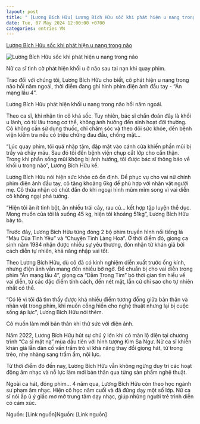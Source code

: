 ```yaml
---
layout: post
title: " [Lương Bích Hữu] Lương Bích Hữu sốc khi phát hiện u nang trong não"
date: Tue, 07 May 2024 12:00:00 +0700
categories: entries VN
---
```

[Lương Bích Hữu sốc khi phát hiện u nang trong não](https://www.24h.com.vn/giai-tri/luong-bich-huu-soc-khi-phat-hien-u-nang-trong-nao-c731a1565736.html)

![Lương Bích Hữu sốc khi phát hiện u nang trong não](https://cdn.24h.com.vn/upload/2-2024/images/2024-05-07/luongbichhuu-1715048899-591-width740height495-auto-crop-watermark.jpg)

Nữ ca sĩ tình cờ phát hiện khối u ở não sau tai nạn khi quay phim.

Trao đổi với chúng tôi, Lương Bích Hữu cho biết, cô phát hiện u nang trong não hồi năm ngoái, thời điểm đang ghi hình phim điện ảnh đầu tay - “Án mạng lầu 4”.

Lương Bích Hữu phát hiện khối u nang trong não hồi năm ngoái.

Theo ca sĩ, khi nhận tin cô khá sốc. Tuy nhiên, bác sĩ chẩn đoán đây là khối u lành, có từ lâu trong cơ thể, không ảnh hưởng đến sinh hoạt đời thường. Cô không cần sử dụng thuốc, chỉ chăm sóc và theo dõi sức khỏe, đến bệnh viện kiểm tra nếu có triệu chứng đau đầu, chống mặt...

“Lúc quay phim, tôi quá nhập tâm, đập mặt vào cánh cửa khiến phần mũi bị trầy và chảy máu. Sau đó tôi đến bệnh viện chụp cắt lớp cho cẩn thận. Trong khi phần sống mũi không bị ảnh hưởng, tôi được bác sĩ thông báo về khối u trong não”, Lương Bích Hữu kể.

Lương Bích Hữu nói hiện sức khỏe cô ổn định. Để phục vụ cho vai nữ chính phim điện ảnh đầu tay, cô tăng khoảng 6kg để phù hợp với nhân vật người mẹ. Cô thừa nhận có chút đắn đo khi ngoại hình mũm mĩm song vì vai diễn cô không ngại phá tướng.

“Hiện tôi ăn ít tinh bột, ăn nhiều trái cây, rau củ… kết hợp tập luyện thể dục. Mong muốn của tôi là xuống 45 kg, hiện tôi khoảng 51kg”, Lương Bích Hữu bày tỏ.

Trước đây, Lương Bích Hữu từng đóng 2 bộ phim truyền hình nổi tiếng là “Màu Của Tình Yêu” và “Chuyện Tình Làng Hoa”. Ở thời điểm đó, giọng ca sinh năm 1984 nhận được nhiều sự yêu thương, đón nhận từ khán giả bởi cách diễn tự nhiên, khả năng nhập vai tốt.

Theo Lương Bích Hữu, dù cô đã có kinh nghiệm diễn xuất trước ống kính, nhưng điện ảnh vẫn mang đến nhiều bỡ ngỡ. Để chuẩn bị cho vai diễn trong phim “Án mạng lầu 4”, giọng ca “Dằm Trong Tim” bỏ thời gian tìm hiểu về vai diễn, từ các đặc điểm tính cách, đến nét mặt, lẫn cử chỉ sao cho tự nhiên nhất có thể.

“Có lẽ vì tôi đã tìm thấy được khá nhiều điểm tương đồng giữa bản thân và nhân vật trong phim, khi muốn cống hiến cho nghệ thuật nhưng lại bị cuộc sống áp lực”, Lương Bích Hữu nói thêm.

Cô muốn làm mới bản thân khi thử sức với điện ảnh.

Năm 2022, Lương Bích Hữu hút sự chú ý lớn khi có màn lộ diện tại chương trình “Ca sĩ mặt nạ” mùa đầu tiên với hình tượng Kim Sa Ngư. Nữ ca sĩ khiến khán giả lẫn dàn cố vấn trầm trò vì khả năng thay đổi giọng hát, từ trong trẻo, nhẹ nhàng sang trầm ấm, nội lực.

Từ thời điểm đó đến nay, Lương Bích Hữu vẫn không ngừng duy trì các hoạt động âm nhạc và nỗ lực làm mới bản thân qua từng sản phẩm nghệ thuật.

Ngoài ca hát, đóng phim… 4 năm qua, Lương Bích Hữu còn theo học ngành sư phạm âm nhạc. Hiện cô học năm cuối và đã đứng dạy một số lớp. Nữ ca sĩ nói ấp ủ ý giấc mơ mở trung tâm dạy nhạc, giúp những người trẻ trình diễn có cảm xúc.

Nguồn: [Link nguồn]Nguồn: [Link nguồn]

